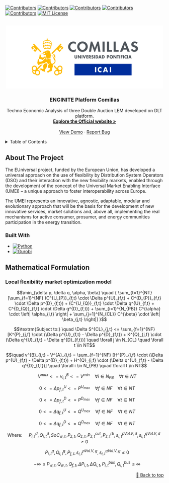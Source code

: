 [![Contributors][contributors-shield1]][contributors-url1]
[![Contributors][contributors-shield2]][contributors-url2]
[![Contributors][contributors-shield3]][contributors-url3]
[![Contributors][contributors-shield4]][contributors-url4]
[![Contributors][contributors-shield5]][contributors-url5]
[![MIT License][license-shield]][license-url]



<!-- PROJECT LOGO -->
<br />
<div align="center">
    <a href="https://github.com/MTr87/MKT_Comparison/">
        <img src="readme_file/logo-icai.png" alt="Logo" width="500" height="200">
  </a>

<h3 align="center">ENGINITE Platform Comillas</h3>

  <p align="center">
    Techno Economic Analysis of three Double Auction LEM developed on DLT platform.
    <br />
    <a href="https://euniversal.eu/"><strong>Explore the Official website »</strong></a>
    <br />
    <br />
    <a href="https://github.com/github_username/repo_name">View Demo</a>
    ·
    <a href="https://github.com/MTr87/DEV_MRKT_MODELS/issues">Report Bug</a>
  </p>
</div>



<!-- TABLE OF CONTENTS -->
<details>
  <summary>Table of Contents</summary>
  <ol>
    <li><a href="#about-the-project">About The Project</a>
      <ul>
        <li><a href="#built-with">Built With</a></li>
      </ul>
        <li><a href="#mathematical-formulation">The Optimisation Problems</a>
      <ul>
        <li><a href="#local-flexibility-market-optimization-model">Local Flexibility Market Optimization Model</a></li>
      </ul>
    </li>
    <li><a href="#usage">Usage</a></li>
  </ol>
</details>



<!-- ABOUT THE PROJECT -->
## About The Project

<!--[![Product Name Screen Shot][product-screenshot]](https://example.com)-->

<!-- Here's a blank template to get started: To avoid retyping too much info. Do a search and replace with your text editor for the following: `github_username`, `repo_name`, `twitter_handle`, `linkedin_username`, `email_client`, `email`, `project_title`, `project_description`-->
<!-- Link for emoji https://www.webfx.com/tools/emoji-cheat-sheet/ -->

The EUniversal project, funded by the European Union, has developed a universal approach on the use of flexibility by Distribution System Operators (DSO) and their interaction with the new flexibility markets, enabled through the development of the concept of the Universal Market Enabling Interface (UMEI) – a unique approach to foster interoperability across Europe.

The UMEI represents an innovative, agnostic, adaptable, modular and evolutionary approach that will be the basis for the development of new innovative services, market solutions and, above all, implementing the real mechanisms for active consumer, prosumer, and energy communities participation in the energy transition.


<!-- Built With -->
### Built With
* [![Python][Python-shield]][Python-url]
* [![Gurobi][Gurobi-shield]][Gurobi-url]

<!-- <p align="right"><a href="#top">🔼 Back to top</a></p> -->

<!-- Mathematical Problems -->
## Mathematical Formulation

<!-- Local flexibility market optimization model -->
### Local flexibility market optimization model
```math
\min_{\delta p, \delta q, \alpha, \beta} \quad { \sum_{t=1}^{NT} [\sum_{f=1}^{NF} (C^{U_{P}}_{f,t} \cdot \Delta p^{U}_{f,t} + C^{D_{P}}_{f,t} \cdot \Delta p^{D}_{f,t}) + (C^{U_{Q}}_{f,t} \cdot \Delta q^{U}_{f,t} + C^{D_{Q}}_{f,t} \cdot \Delta q^{D}_{f,t}) + \sum_{i=1}^{N_{PB}} C^{\alpha} \cdot \left| \alpha_{i,t} \right| + \sum_{j=1}^{N_{CL}} C^{\beta} \cdot \left| \beta_{j,t} \right|] }
```
```math
\textrm{Subject to:} \quad \Delta S^{CL}_{j,t} <= \sum_{f=1}^{NF} [K^{P}_{j,f} \cdot (\Delta p^{U}_{f,t} - \Delta p^{D}_{f,t}) + K^{Q}_{j,f} \cdot (\Delta q^{U}_{f,t} - \Delta q^{D}_{f,t})] \quad \forall j \in N_{CL} \quad \forall t \in NT
```
```math
\quad v^{B}_{i,t} - V^{A}_{i,t} = \sum_{f=1}^{NF} [H^{P}_{i,f} \cdot (\Delta p^{U}_{f,t} - \Delta p^{D}_{f,t}) + H^{Q}_{i,f} \cdot (\Delta q^{U}_{f,t} - \Delta q^{D}_{f,t})] \quad \forall i \in N_{PB} \quad \forall t \in NT
```
```math
\quad V^{max} <= v^{B}_{i,t} <= V^{min} \quad \forall i \in N_{PB} \quad \forall t \in NT
```
```math
\quad 0 <= \Delta p^{U}_{f,t} <= P^{U_{max}} \quad \forall f \in NF \quad \forall t \in NT
```
```math
\quad 0 <= \Delta p^{D}_{f,t} <= P^{D_{max}} \quad \forall f \in NF \quad \forall t \in NT
```
```math
\quad 0 <= \Delta q^{U}_{f,t} <= Q^{U_{max}} \quad \forall f \in NF \quad \forall t \in NT
```
```math
\quad 0 <= \Delta q^{D}_{f,t} <= Q^{D_{max}} \quad \forall f \in NF \quad \forall t \in NT
```
```math
\textrm{Where: } \quad {P^d_{i,t}, Q^d_{i,t}, SoC_{w,t}, P_{z,t}, Q_{z,t}, P^{cut}_{z,t}, P^{rb}_{z,t}, s^{pVoLV,d}_{i,t}, s^{qVoLV,d}_{i,t} \geq 0}
```
```math
\quad {P^g_{i,t}, Q^g_{i,t}, P_{f,t}, s^{pVoLV,g}_{i,t}, s^{qVoLV,g}_{i,t} \leq 0}
```
```math
\quad {- \infty \leq P_{w,t}, Q_{w,t}, Q_{f,t}, \Delta P_{i,t}, \Delta Q_{i,t}, P^{bus}_{i,t}, Q^{bus}_{i,t} \leq \infty}
```
<p align="right"><a href="#top">🔼 Back to top</a></p>

<!-- MARKDOWN LINKS & IMAGES -->
<!-- https://www.markdownguide.org/basic-syntax/#reference-style-links -->
<!-- To create your personalise shield go to: https://shields.io/ -->
[contributors-shield1]: https://img.shields.io/badge/Contributors-Matteo%20Troncia-orange
[contributors-url1]: https://www.iit.comillas.edu/people/mtroncia
[contributors-shield2]: https://img.shields.io/badge/Contributors-Marco%20Galici-green
[contributors-url2]: https://www.iit.comillas.edu/personas/mgalici
[contributors-shield3]: https://img.shields.io/badge/Contributors-Jose_Pablo_Chaves_Avila-skyblue
[contributors-url3]: https://www.iit.comillas.edu/personas/jchaves
[contributors-shield4]: https://img.shields.io/badge/Contributors-Orlando%20Mauricio-RoyalBlue
[contributors-url4]: https://www.iit.comillas.edu/personas/mmohammed
[contributors-shield5]: https://img.shields.io/badge/Contributors-FabrizioPilo-darkviolet
[contributors-url5]: https://web.unica.it/unica/it/ateneo_s07_ss01.page?contentId=SHD30679
[license-shield]: https://img.shields.io/badge/License-MIT-yellow
<!--https://img.shields.io/badge/License-BSD_3_Clause-yellow-->
[license-url]: https://github.com/MarcoGalici/TechnoEconomic_Analysis_P2P_Market_Models_on_DLT/blob/main/LICENSE
[product-screenshot]: images/screenshot.png
[Python-shield]: https://img.shields.io/badge/Python-py-green
[Python-url]: https://www.python.org/
[Gurobi-shield]: https://img.shields.io/badge/Gurobi-py-red
[Gurobi-url]: https://www.gurobi.com/
